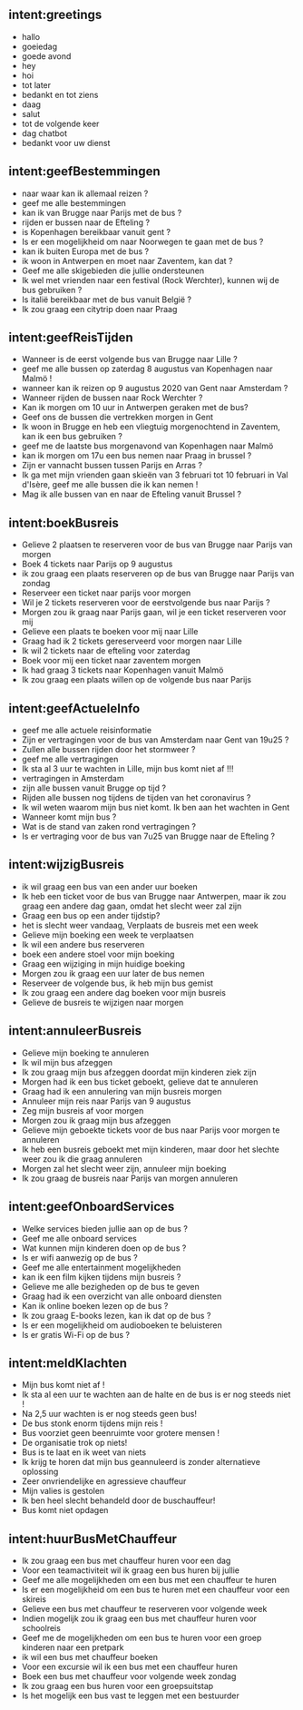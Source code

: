 ## intent:greetings
- hallo
- goeiedag
- goede avond
- hey
- hoi
- tot later
- bedankt en tot ziens
- daag
- salut
- tot de volgende keer
- dag chatbot
- bedankt voor uw dienst

## intent:geefBestemmingen
- naar waar kan ik allemaal reizen ?
- geef me alle bestemmingen
- kan ik van Brugge naar Parijs met de bus ?
- rijden er bussen naar de Efteling ?
- is Kopenhagen bereikbaar vanuit gent ?
- Is er een mogelijkheid om naar Noorwegen te gaan met de bus ?
- kan ik buiten Europa met de bus ?
- ik woon in Antwerpen en moet naar Zaventem, kan dat ?
- Geef me alle skigebieden die jullie ondersteunen
- Ik wel met vrienden naar een festival (Rock Werchter), kunnen wij de bus gebruiken ?
- Is italië bereikbaar met de bus vanuit België ?
- Ik zou graag een citytrip doen naar Praag

## intent:geefReisTijden
- Wanneer is de eerst volgende bus van Brugge naar Lille ?
- geef me alle bussen op zaterdag 8 augustus van Kopenhagen naar Malmö !
- wanneer kan ik reizen op 9 augustus 2020 van Gent naar Amsterdam ?
- Wanneer rijden de bussen naar Rock Werchter ?
- Kan ik morgen om 10 uur in Antwerpen geraken met de bus?
- Geef ons de bussen die vertrekken morgen in Gent
- Ik woon in Brugge en heb een vliegtuig morgenochtend in Zaventem, kan ik een bus gebruiken ?
- geef me de laatste bus morgenavond van Kopenhagen naar Malmö
- kan ik morgen om 17u een bus nemen naar Praag in brussel ?
- Zijn er vannacht bussen tussen Parijs en Arras ?
- Ik ga met mijn vrienden gaan skieën van 3 februari tot 10 februari in Val d'Isère, geef me alle bussen die ik kan nemen !
- Mag ik alle bussen van en naar de Efteling vanuit Brussel ?

## intent:boekBusreis
- Gelieve 2 plaatsen te reserveren voor de bus  van Brugge naar Parijs van morgen
- Boek 4 tickets naar Parijs op 9 augustus
- ik zou graag een plaats reserveren op de bus van Brugge naar Parijs van zondag
- Reserveer een ticket naar parijs voor morgen
- Wil je 2 tickets reserveren voor de eerstvolgende bus naar Parijs ?
- Morgen zou ik graag naar Parijs gaan, wil je een ticket reserveren voor mij
- Gelieve een plaats te boeken voor mij naar Lille 
- Graag had ik 2 tickets gereserveerd voor morgen naar Lille
- Ik wil 2 tickets naar de efteling voor zaterdag
- Boek voor mij een ticket naar zaventem morgen
- Ik had graag 3 tickets naar Kopenhagen vanuit Malmö
- Ik zou graag een plaats willen op de volgende bus naar Parijs

## intent:geefActueleInfo
- geef me alle actuele reisinformatie
- Zijn er vertragingen voor de bus van Amsterdam naar Gent van 19u25 ?
- Zullen alle bussen rijden door het stormweer ?
- geef me alle vertragingen
- Ik sta al 3 uur te wachten in Lille, mijn bus komt niet af !!!
- vertragingen in Amsterdam 
- zijn alle bussen vanuit Brugge op tijd ?
- Rijden alle bussen nog tijdens de tijden van het coronavirus ?
- Ik wil weten waarom mijn bus niet komt. Ik ben aan het wachten in Gent
- Wanneer komt mijn bus ?
- Wat is de stand van zaken rond vertragingen ?
- Is er vertraging voor de bus van 7u25 van Brugge naar de Efteling ?

## intent:wijzigBusreis
- ik wil graag een bus van een ander uur boeken
- Ik heb een ticket voor de bus van Brugge naar Antwerpen, maar ik zou graag een andere dag gaan, omdat het slecht weer zal zijn
- Graag een bus op een ander tijdstip?
- het is slecht weer vandaag, Verplaats de busreis met een week
- Gelieve mijn boeking een week te verplaatsen
- Ik wil een andere bus reserveren
- boek een andere stoel voor mijn boeking
- Graag een wijziging in mijn huidige boeking
- Morgen zou ik graag een uur later de bus nemen
- Reserveer de volgende bus, ik heb mijn bus gemist
- Ik zou graag een andere dag boeken voor mijn busreis
- Gelieve de busreis te wijzigen naar morgen

## intent:annuleerBusreis
- Gelieve mijn boeking te annuleren
- Ik wil mijn bus afzeggen
- Ik zou graag mijn bus afzeggen doordat mijn kinderen ziek zijn
- Morgen had ik een bus ticket geboekt, gelieve dat te annuleren
- Graag had ik een annulering van mijn busreis morgen
- Annuleer mijn reis naar Parijs van 9 augustus
- Zeg mijn busreis af voor morgen
- Morgen zou ik graag mijn bus afzeggen
- Gelieve mijn geboekte tickets voor de bus naar Parijs voor morgen te annuleren
- Ik heb een busreis geboekt met mijn kinderen, maar door het slechte weer zou ik die graag annuleren
- Morgen zal het slecht weer zijn, annuleer mijn boeking
- Ik zou graag de busreis naar Parijs van morgen annuleren

## intent:geefOnboardServices
- Welke services bieden jullie aan op de bus ?
- Geef me alle onboard services
- Wat kunnen mijn kinderen doen op de bus ?
- Is er wifi aanwezig op de bus ?
- Geef me alle entertainment mogelijkheden
- kan ik een film kijken tijdens mijn busreis ?
- Gelieve me alle bezigheden op de bus te geven
- Graag had ik een overzicht van alle onboard diensten
- Kan ik online boeken lezen op de bus ?
- Ik zou graag E-books lezen, kan ik dat op de bus ?
- Is er een mogelijkheid om audioboeken te beluisteren
- Is er gratis Wi-Fi op de bus ?

## intent:meldKlachten
- Mijn bus komt niet af !
- Ik sta al een uur te wachten aan de halte en de bus is er nog steeds niet !
- Na 2,5 uur wachten is er nog steeds geen bus!
- De bus stonk enorm tijdens mijn reis !
- Bus voorziet geen beenruimte voor grotere mensen !
- De organisatie trok op niets! 
- Bus is te laat en ik weet van niets
- Ik krijg te horen dat mijn bus geannuleerd is zonder alternatieve oplossing
- Zeer onvriendelijke en agressieve chauffeur
- Mijn valies is gestolen 
- Ik ben heel slecht behandeld door de buschauffeur!
- Bus komt niet opdagen

## intent:huurBusMetChauffeur
- Ik zou graag een bus met chauffeur huren voor een dag
- Voor een teamactiviteit wil ik graag een bus huren bij jullie
- Geef me alle mogelijkheden om een bus met een chauffeur te huren
- Is er een mogelijkheid om een bus te huren met een chauffeur voor een skireis
- Gelieve een bus met chauffeur te reserveren voor volgende week
- Indien mogelijk zou ik graag een bus met chauffeur huren voor schoolreis
- Geef me de mogelijkheden om een bus te huren voor een groep kinderen naar een pretpark
- ik wil een bus met chauffeur boeken
- Voor een excursie wil ik een bus met een chauffeur huren
- Boek een bus met chauffeur voor volgende week zondag
- Ik zou graag een bus huren voor een groepsuitstap
- Is het mogelijk een bus vast te leggen met een bestuurder


